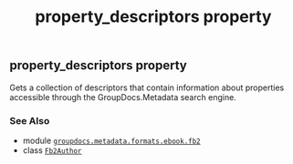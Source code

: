 ﻿---
title: property_descriptors property
second_title: GroupDocs.Metadata for Python via .NET API References
description: 
type: docs
url: /python-net/groupdocs.metadata.formats.ebook.fb2/fb2author/property_descriptors/
is_root: false
weight: 200
---

## property_descriptors property


Gets a collection of descriptors that contain information about properties accessible through the GroupDocs.Metadata search engine.

### See Also
* module [`groupdocs.metadata.formats.ebook.fb2`](../../)
* class [`Fb2Author`](/metadata/python-net/groupdocs.metadata.formats.ebook.fb2/fb2author)
